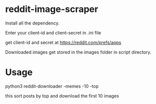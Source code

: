 # reddit-image-scraper
Install all the dependency.

Enter your client-id and client-secret in .ini file

get client-id and secret at https://reddit.com/prefs/apps

Downloaded images get stored in the images folder in script directory.

# Usage
  python3 reddit-downloader -memes -10 -top
  
  this sort posts by top and download the first 10 images
